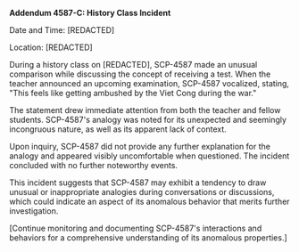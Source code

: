**Addendum 4587-C: History Class Incident**

Date and Time: [REDACTED]

Location: [REDACTED]

During a history class on [REDACTED], SCP-4587 made an unusual comparison while discussing the concept of receiving a test. When the teacher announced an upcoming examination, SCP-4587 vocalized, stating, "This feels like getting ambushed by the Viet Cong during the war."

The statement drew immediate attention from both the teacher and fellow students. SCP-4587's analogy was noted for its unexpected and seemingly incongruous nature, as well as its apparent lack of context.

Upon inquiry, SCP-4587 did not provide any further explanation for the analogy and appeared visibly uncomfortable when questioned. The incident concluded with no further noteworthy events.

This incident suggests that SCP-4587 may exhibit a tendency to draw unusual or inappropriate analogies during conversations or discussions, which could indicate an aspect of its anomalous behavior that merits further investigation.

[Continue monitoring and documenting SCP-4587's interactions and behaviors for a comprehensive understanding of its anomalous properties.]
